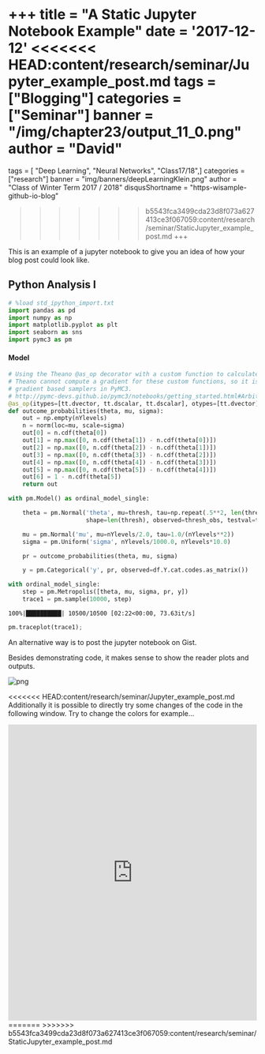 +++
title = "A Static Jupyter Notebook Example"
date = '2017-12-12'
<<<<<<< HEAD:content/research/seminar/Jupyter_example_post.md
tags = ["Blogging"]
categories = ["Seminar"]
banner = "/img/chapter23/output_11_0.png"
author = "David"
=======
tags = [ "Deep Learning", "Neural Networks", "Class17/18",]
categories = ["research"]
banner = "img/banners/deepLearningKlein.png"
author = "Class of Winter Term 2017 / 2018"
disqusShortname = "https-wisample-github-io-blog"
>>>>>>> b5543fca3499cda23d8f073a627413ce3f067059:content/research/seminar/StaticJupyter_example_post.md
+++

This is an example of a jupyter notebook to give you an idea of how your blog post could look like.

<!--more-->

## Python Analysis I

```python
# %load std_ipython_import.txt
import pandas as pd
import numpy as np
import matplotlib.pyplot as plt
import seaborn as sns
import pymc3 as pm

```


#### Model


```python
# Using the Theano @as_op decorator with a custom function to calculate the threshold probabilities.
# Theano cannot compute a gradient for these custom functions, so it is not possible to use
# gradient based samplers in PyMC3.
# http://pymc-devs.github.io/pymc3/notebooks/getting_started.html#Arbitrary-deterministics
@as_op(itypes=[tt.dvector, tt.dscalar, tt.dscalar], otypes=[tt.dvector])
def outcome_probabilities(theta, mu, sigma):
    out = np.empty(nYlevels)
    n = norm(loc=mu, scale=sigma)
    out[0] = n.cdf(theta[0])
    out[1] = np.max([0, n.cdf(theta[1]) - n.cdf(theta[0])])
    out[2] = np.max([0, n.cdf(theta[2]) - n.cdf(theta[1])])
    out[3] = np.max([0, n.cdf(theta[3]) - n.cdf(theta[2])])
    out[4] = np.max([0, n.cdf(theta[4]) - n.cdf(theta[3])])
    out[5] = np.max([0, n.cdf(theta[5]) - n.cdf(theta[4])])
    out[6] = 1 - n.cdf(theta[5])
    return out

with pm.Model() as ordinal_model_single:

    theta = pm.Normal('theta', mu=thresh, tau=np.repeat(.5**2, len(thresh)),
                      shape=len(thresh), observed=thresh_obs, testval=thresh[1:-1])

    mu = pm.Normal('mu', mu=nYlevels/2.0, tau=1.0/(nYlevels**2))
    sigma = pm.Uniform('sigma', nYlevels/1000.0, nYlevels*10.0)

    pr = outcome_probabilities(theta, mu, sigma)

    y = pm.Categorical('y', pr, observed=df.Y.cat.codes.as_matrix())
```


```python
with ordinal_model_single:
    step = pm.Metropolis([theta, mu, sigma, pr, y])
    trace1 = pm.sample(10000, step)
```

    100%|██████████| 10500/10500 [02:22<00:00, 73.63it/s]



```python
pm.traceplot(trace1);
```

An alternative way is to post the jupyter notebook on Gist.

<script src="https://gist.github.com/HsueanL/fe837b828a814f70967e9dd485912d67.js"></script>


Besides demonstrating code, it makes sense to show the reader plots and outputs.

![png](/blog/img/chapter23/output_11_0.png)


<<<<<<< HEAD:content/research/seminar/Jupyter_example_post.md
Additionally it is possible to directly try some changes of the code in the following window. Try to change the colors for example...

<iframe src="https://trinket.io/embed/python/54701dff53" width="100%" height="600" frameborder="0" marginwidth="0" marginheight="0" allowfullscreen></iframe>
=======
>>>>>>> b5543fca3499cda23d8f073a627413ce3f067059:content/research/seminar/StaticJupyter_example_post.md
